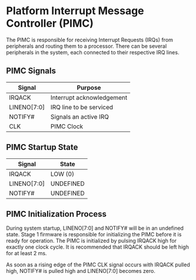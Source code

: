 # Platform Interrupt Message Controller (PIMC)

The PIMC is responsible for receiving Interrupt Requests (IRQs) from peripherals
and routing them to a processor. There can be several peripherals in the system,
each connected to their respective IRQ lines.

## PIMC Signals

| Signal      | Purpose                     |
| ----------  | --------------------------- |
| IRQACK      | Interrupt acknowledgement   |
| LINENO[7:0] | IRQ line to be serviced     |
| NOTIFY#     | Signals an active IRQ       |
| CLK         | PIMC Clock                  |

## PIMC Startup State

| Signal      | State     |
| ----------  | --------  |
| IRQACK      | LOW (0)   |
| LINENO[7:0] | UNDEFINED |
| NOTIFY#     | UNDEFINED |

## PIMC Initialization Process

During system startup, LINENO[7:0] and NOTIFY# will be in an undefined state. Stage 1 firmware
is responsible for initializing the PIMC before it is ready for operation. The PIMC is initialized
by pulsing IRQACK high for exactly one clock cycle. It is recommended that IRQACK should be left high
for at least 2 ms.

As soon as a rising edge of the PIMC CLK signal occurs with IRQACK pulled high, NOTIFY# is pulled high
and LINENO[7:0] becomes zero.
